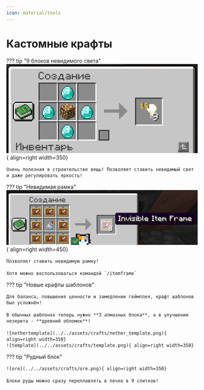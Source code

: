 ```yaml
---
icon: material/tools
---
```


<!-- Yandex.RTB R-A-5374421-1 -->
<div id="yandex_rtb_R-A-5374421-1"></div>
<script>
window.yaContextCb.push(()=>{
	Ya.Context.AdvManager.render({
		"blockId": "R-A-5374421-1",
		"renderTo": "yandex_rtb_R-A-5374421-1"
	})
})
</script>

# Кастомные крафты

??? tip "9 блоков невидимого света"
    ![light](../../assets/crafts/light.png){ align=right width=350}

    Очень полезная в строительстве вещь! Позволяет ставить невидимый свет и даже регулировать яркость!

??? tip "Невидимая рамка"
    ![itemframe](../../assets/crafts/itemframe.png){ align=right width=450}

    Позволяет ставить невидимую рамку!

    Хотя можно воспользоваться командой `/itemframe`

??? tip "Новые крафты шаблонов"

    Для баланса, повышения ценности и замедлении геймплея, крафт шаблонов был усложнён!

    В обычных шаблонах теперь нужно **3 алмазных блока**, а в улучшении незерита - **древний обломок**!

    ![nethertemplate](../../assets/crafts/nether_template.png){ align=right width=350}
    ![template](../../assets/crafts/template.png){ align=right width=350}

??? tip "Рудный блок"

    ![ore](../../assets/crafts/ore.png){ align=right width=350}

    Блоки руды можно сразу переплавлять в печке в 9 слитков!